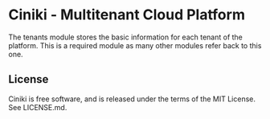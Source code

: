 Ciniki - Multitenant Cloud Platform
===========================================

The tenants module stores the basic information for each tenant of the platform.  This is a
required module as many other modules refer back to this one.

License
-------
Ciniki is free software, and is released under the terms of the MIT License. See LICENSE.md.

